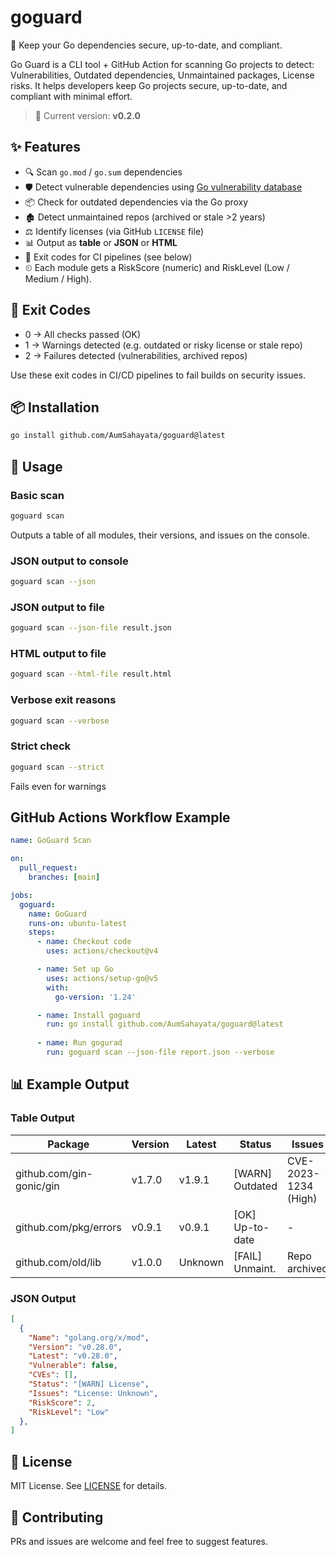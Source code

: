 # goguard

🔐 Keep your Go dependencies secure, up-to-date, and compliant.

Go Guard is a CLI tool + GitHub Action for scanning Go projects to detect: Vulnerabilities, Outdated dependencies, Unmaintained packages, License risks. It helps developers keep Go projects secure, up-to-date, and compliant with minimal effort.

> 🚀 Current version: **v0.2.0**


## ✨ Features

- 🔍 Scan `go.mod` / `go.sum` dependencies
- 🛡️ Detect vulnerable dependencies using [Go vulnerability database](https://pkg.go.dev/vuln)  
- 📦 Check for outdated dependencies via the Go proxy
- 🏚️ Detect unmaintained repos (archived or stale >2 years)
- ⚖️ Identify licenses (via GitHub `LICENSE` file)
- 📊 Output as **table** or **JSON** or **HTML**
- 🚪 Exit codes for CI pipelines (see below)
- ⏲ Each module gets a RiskScore (numeric) and RiskLevel (Low / Medium / High).



## 🚪 Exit Codes

- 0 → All checks passed (OK)
- 1 → Warnings detected (e.g. outdated or risky license or stale repo)
- 2 → Failures detected (vulnerabilities, archived repos)

Use these exit codes in CI/CD pipelines to fail builds on security issues.

## 📦 Installation

```bash
go install github.com/AumSahayata/goguard@latest
```


## 🚀 Usage

### Basic scan

```bash
goguard scan
```

Outputs a table of all modules, their versions, and issues on the console.

### JSON output to console
```bash
goguard scan --json
```

### JSON output to file
```bash
goguard scan --json-file result.json
```

### HTML output to file
```bash
goguard scan --html-file result.html
```

### Verbose exit reasons
```bash
goguard scan --verbose
```

### Strict check
```bash
goguard scan --strict
```
Fails even for warnings

## GitHub Actions Workflow Example

```yml
name: GoGuard Scan

on:
  pull_request:
    branches: [main]

jobs:
  goguard:
    name: GoGuard
    runs-on: ubuntu-latest
    steps:
      - name: Checkout code
        uses: actions/checkout@v4

      - name: Set up Go
        uses: actions/setup-go@v5
        with:
          go-version: '1.24'

      - name: Install goguard
        run: go install github.com/AumSahayata/goguard@latest
      
      - name: Run gogurad
        run: goguard scan --json-file report.json --verbose
```

## 📊 Example Output

### Table Output

| Package                  | Version | Latest  | Status         | Issues                     |
|---------------------------|---------|---------|----------------|----------------------------|
| github.com/gin-gonic/gin  | v1.7.0  | v1.9.1  | [WARN] Outdated | CVE-2023-1234 (High)       |
| github.com/pkg/errors     | v0.9.1  | v0.9.1  | [OK] Up-to-date | -                          |
| github.com/old/lib        | v1.0.0  | Unknown       | [FAIL] Unmaint. | Repo archived              |

### JSON Output

```json
[
  {
    "Name": "golang.org/x/mod",
    "Version": "v0.28.0",
    "Latest": "v0.28.0",
    "Vulnerable": false,
    "CVEs": [],
    "Status": "[WARN] License",
    "Issues": "License: Unknown",
    "RiskScore": 2,
    "RiskLevel": "Low"
  },
]

```

## 📜 License

MIT License. See [LICENSE](https://github.com/AumSahayata/goguard/blob/main/LICENSE)
 for details.


## 🤝 Contributing

PRs and issues are welcome and feel free to suggest features.
